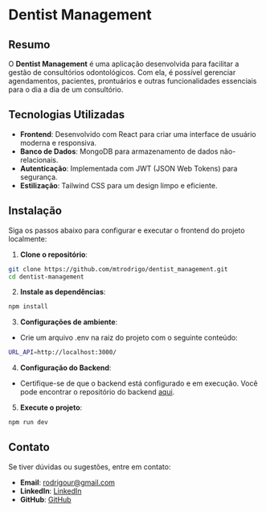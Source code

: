 # Dentist Management

## Resumo
O **Dentist Management** é uma aplicação desenvolvida para facilitar a gestão de consultórios odontológicos. Com ela, é possível gerenciar agendamentos, pacientes, prontuários e outras funcionalidades essenciais para o dia a dia de um consultório.

## Tecnologias Utilizadas
- **Frontend**: Desenvolvido com React para criar uma interface de usuário moderna e responsiva.
- **Banco de Dados**: MongoDB para armazenamento de dados não-relacionais.
- **Autenticação**: Implementada com JWT (JSON Web Tokens) para segurança.
- **Estilização**: Tailwind CSS para um design limpo e eficiente.

## Instalação
Siga os passos abaixo para configurar e executar o frontend do projeto localmente:

1. **Clone o repositório**:
  ```bash
  git clone https://github.com/mtrodrigo/dentist_management.git
  cd dentist-management
  ```

2. **Instale as dependências**:
  ```bash
  npm install
  ```
3. **Configurações de ambiente**:
  - Crie um arquivo .env na raiz do projeto com o seguinte conteúdo:
  ```bash
  URL_API=http://localhost:3000/
  ```
4. **Configuração do Backend**:
  - Certifique-se de que o backend está configurado e em execução. Você pode encontrar o repositório do backend [aqui](https://github.com/mtrodrigo/dentist_management_api.git).

5. **Execute o projeto**:
  ```bash
  npm run dev
  ```

  ## Contato
  Se tiver dúvidas ou sugestões, entre em contato:

  - **Email**: rodrigour@gmail.com  
  - **LinkedIn**: [LinkedIn](https://www.linkedin.com/in/rodrigo)  
  - **GitHub**: [GitHub](https://github.com/mtrodrigo)
